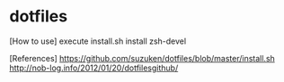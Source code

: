 dotfiles
========

[How to use]
execute install.sh
install zsh-devel

[References]
https://github.com/suzuken/dotfiles/blob/master/install.sh
http://nob-log.info/2012/01/20/dotfilesgithub/
